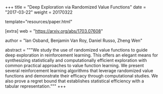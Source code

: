 +++
title = "Deep Exploration via Randomized Value Functions"
date = "2017-03-22"
weight = 20170322

template="resources/paper.html"

[extra]
web = "https://arxiv.org/abs/1703.07608"

author = "Ian Osband, Benjamin Van Roy, Daniel Russo, Zheng Wen"

abstract = """We study the use of randomized value functions to guide deep exploration in reinforcement learning. This offers an elegant means for synthesizing statistically and computationally efficient exploration with common practical approaches to value function learning. We present several reinforcement learning algorithms that leverage randomized value functions and demonstrate their efficacy through computational studies. We also prove a regret bound that establishes statistical efficiency with a tabular representation."""
+++
